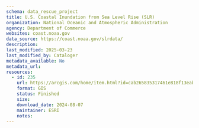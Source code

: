 ```yaml
---
schema: data_rescue_project 
title: U.S. Coastal Inundation from Sea Level Rise (SLR)
organization: National Oceanic and Atmospheric Administration
agency: Department of Commerce
websites: coast.noaa.gov
data_source: https://coast.noaa.gov/slrdata/
description: 
last_modified: 2025-03-23
last_modified_by: Cataloger
metadata_available: No
metadata_url: 
resources:
  - id: 235
    url: https://arcgis.com/home/item.html?id=cab265835317461e818f13eabc242ed1
    format: GIS
    status: Finished
    size: 
    download_date: 2024-08-07
    maintainer: ESRI
    notes: 
---
```

